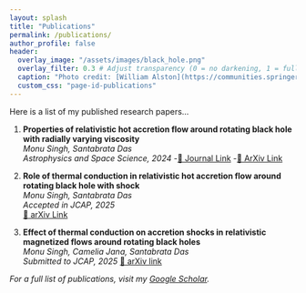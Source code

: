 ```yaml
---
layout: splash
title: "Publications"
permalink: /publications/
author_profile: false
header:
  overlay_image: "/assets/images/black_hole.png"
  overlay_filter: 0.3 # Adjust transparency (0 = no darkening, 1 = fully dark)
  caption: "Photo credit: [William Alston](https://communities.springernature.com/posts/x-ray-reverberation-measurements-of-black-hole-mass-and-spin)"
  custom_css: "page-id-publications"
---
```


Here is a list of my published research papers...

1. **Properties of relativistic hot accretion flow around rotating black hole with radially varying viscosity**  
   *Monu Singh, Santabrata Das*  
   *Astrophysics and Space Science, 2024*
   -[🔗 Journal Link](https://link.springer.com/article/10.1007/s10509-023-04263-6)
   -[🔗 ArXiv Link](https://arxiv.org/abs/2312.16001)

2. **Role of thermal conduction in relativistic hot accretion flow around rotating black hole with shock**  
   *Monu Singh, Santabrata Das*  
   *Accepted in JCAP, 2025*  
   [🔗 arXiv Link](https://arxiv.org/abs/2408.02256)

3. **Effect of thermal conduction on accretion shocks in relativistic magnetized flows around rotating black holes**  
   *Monu Singh, Camelia Jana, Santabrata Das*  
   *Submitted to JCAP, 2025*
   [🔗 arXiv link](https://arxiv.org/abs/2502.16829) 


_For a full list of publications, visit my [Google Scholar](your-google-scholar-profile)._
